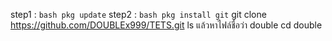 step1 : ```bash
pkg update```
step2 : ```bash
pkg install git```
git clone https://github.com/DOUBLEx999/TETS.git
ls แล้วหาไฟล์ชื่อว่า double
cd double
